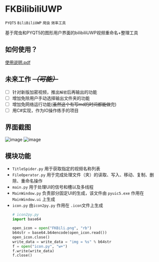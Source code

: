 FKBilibiliUWP
=======================
  `PYQT5` `BiliBiliUWP` `爬虫` `效率工具`   
  
  基于爬虫和PYQT5的图形用户界面的bilibiliUWP视频重命名+整理工具
## 如何使用？
  [使用说明.pdf](https://github.com/love-in-cpp/FKBilibiliUWP/files/8967723/default.pdf)  

## 未来工作 ~~***（可能）***~~

* [ ] 针对新版加密视频，推出`解密`后再输出的功能  
* [ ] 增加免除用户手动选择输出文件夹的功能  
* [ ] 增加免网络运行功能(~~虽然这个有写md的时间都能做完~~)  
* [ ] 用C#实现，作为IO操作练手的项目 

## 界面截图
![image](https://user-images.githubusercontent.com/59083942/175336107-07e9105b-483d-4d4b-a081-54ab78cb21a2.png)
![image](https://user-images.githubusercontent.com/59083942/175336254-3a883510-5f75-4099-aac8-0590cddbaa93.png)

## 模块功能
* `TitleSpider.py` 用于获取指定的视频名称列表
* `FileOperator.py` 用于完成处理文件（夹）的读取、写入、移动、复制、删除、重命名操作
* `main.py` 用于处理UI的信号和槽以及多线程
* `MainWindow.py` 负责部分固定UI的生成，该文件由 `pyuic5.exe` 作用在 `MainWindow.ui` 上生成
* `icon.py` 由`icon2py.py` 作用在 `.icon`文件上生成
  ```Python
  # icon2py.py
  import base64
  
  open_icon = open("FKBili.png", "rb")
  b64str = base64.b64encode(open_icon.read())
  open_icon.close()
  write_data = write_data = "img = %s" % b64str
  f = open("icon.py", "w+")
  f.write(write_data)
  f.close()
  ```
